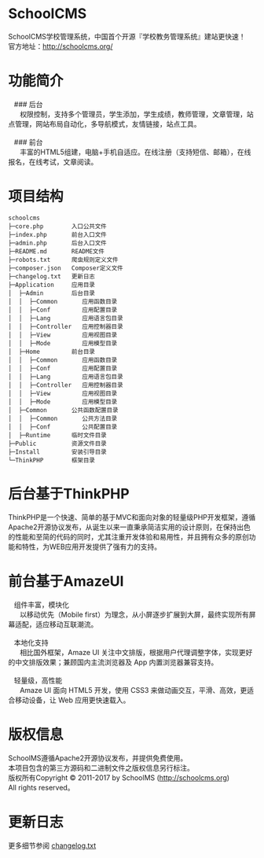 # SchoolCMS
SchoolCMS学校管理系统，中国首个开源『学校教务管理系统』建站更快速！
<br />官方地址：http://schoolcms.org/

# 功能简介
&nbsp;&nbsp;&nbsp;### 后台<br />
&nbsp;&nbsp;&nbsp;&nbsp;&nbsp;&nbsp;权限控制，支持多个管理员，学生添加，学生成绩，教师管理，文章管理，站点管理，网站布局自动化，多导航模式，友情链接，站点工具。
<br /><br />
&nbsp;&nbsp;&nbsp;### 前台<br />
&nbsp;&nbsp;&nbsp;&nbsp;&nbsp;&nbsp;丰富的HTML5组建，电脑+手机自适应。在线注册（支持短信、邮箱），在线报名，在线考试，文章阅读。

# 项目结构
```
schoolcms
├─core.php        入口公共文件
├─index.php       前台入口文件
├─admin.php       后台入口文件
├─README.md       README文件
├─robots.txt      爬虫规则定义文件
├─composer.json   Composer定义文件
├─changelog.txt   更新日志
├─Application     应用目录
│  ├─Admin        后台目录
│  │  ├─Common       应用函数目录
│  │  ├─Conf         应用配置目录
│  │  ├─Lang         应用语言包目录
│  │  ├─Controller   应用控制器目录
│  │  ├─View         应用视图目录
│  │  ├─Mode         应用模型目录
│  ├─Home         前台目录
│  │  ├─Common       应用函数目录
│  │  ├─Conf         应用配置目录
│  │  ├─Lang         应用语言包目录
│  │  ├─Controller   应用控制器目录
│  │  ├─View         应用视图目录
│  │  ├─Mode         应用模型目录
│  ├─Common       公共函数配置目录
│  │  ├─Common       公共方法目录
│  │  ├─Conf         公共配置目录
│  ├─Runtime      临时文件目录
├─Public          资源文件目录
├─Install         安装引导目录
└─ThinkPHP        框架目录
```

# 后台基于ThinkPHP
ThinkPHP是一个快速、简单的基于MVC和面向对象的轻量级PHP开发框架，遵循Apache2开源协议发布，从诞生以来一直秉承简洁实用的设计原则，在保持出色的性能和至简的代码的同时，尤其注重开发体验和易用性，并且拥有众多的原创功能和特性，为WEB应用开发提供了强有力的支持。

# 前台基于AmazeUI
&nbsp;&nbsp;&nbsp;组件丰富，模块化<br />
&nbsp;&nbsp;&nbsp;&nbsp;&nbsp;&nbsp;以移动优先（Mobile first）为理念，从小屏逐步扩展到大屏，最终实现所有屏幕适配，适应移动互联潮流。
<br /><br />
&nbsp;&nbsp;&nbsp;本地化支持<br />
&nbsp;&nbsp;&nbsp;&nbsp;&nbsp;&nbsp;相比国外框架，Amaze UI 关注中文排版，根据用户代理调整字体，实现更好的中文排版效果；兼顾国内主流浏览器及 App 内置浏览器兼容支持。
<br /><br />
&nbsp;&nbsp;&nbsp;轻量级，高性能<br />
&nbsp;&nbsp;&nbsp;&nbsp;&nbsp;&nbsp;Amaze UI 面向 HTML5 开发，使用 CSS3 来做动画交互，平滑、高效，更适合移动设备，让 Web 应用更快速载入。

# 版权信息
SchoolMS遵循Apache2开源协议发布，并提供免费使用。<br />
本项目包含的第三方源码和二进制文件之版权信息另行标注。<br />
版权所有Copyright © 2011-2017 by SchoolMS (http://schoolcms.org)<br />
All rights reserved。<br />

# 更新日志
更多细节参阅 <a href="changelog.txt">changelog.txt</a>